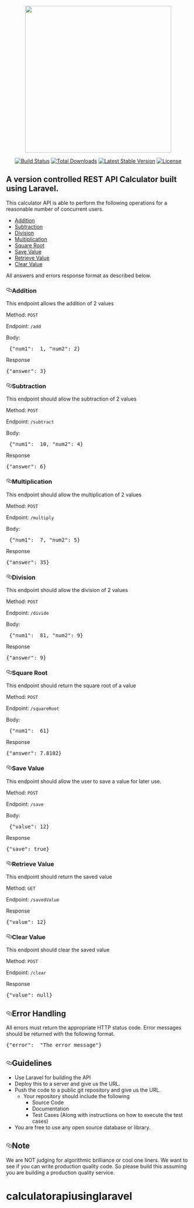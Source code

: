 <p align="center"><img src="https://res.cloudinary.com/dtfbvvkyp/image/upload/v1566331377/laravel-logolockup-cmyk-red.svg" width="400"></p>

<p align="center">
<a href="https://travis-ci.org/laravel/framework"><img src="https://travis-ci.org/laravel/framework.svg" alt="Build Status"></a>
<a href="https://packagist.org/packages/laravel/framework"><img src="https://poser.pugx.org/laravel/framework/d/total.svg" alt="Total Downloads"></a>
<a href="https://packagist.org/packages/laravel/framework"><img src="https://poser.pugx.org/laravel/framework/v/stable.svg" alt="Latest Stable Version"></a>
<a href="https://packagist.org/packages/laravel/framework"><img src="https://poser.pugx.org/laravel/framework/license.svg" alt="License"></a>
</p>

<article class="markdown-body entry-content container-lg" itemprop="text">

<h1>A version controlled REST API Calculator built using Laravel.</h1>
<p>This calculator API is able to perform the following operations for a reasonable number of concurrent users.</p>
<ul>
<li><a href="#addition">Addition</a></li>
<li><a href="#subtraction">Subtraction</a></li>
<li><a href="#division">Division</a></li>
<li><a href="#multiplication">Multiplication</a></li>
<li><a href="#square-root">Square Root</a></li>
<li><a href="#save-value">Save Value</a></li>
<li><a href="#retrieve-value">Retrieve Value</a></li>
<li><a href="#clear-value">Clear Value</a></li>
</ul>
<p>All answers and errors response format as described below.</p>
<h3><a id="user-content-addition" class="anchor" aria-hidden="true" href="#addition"><svg class="octicon octicon-link" viewBox="0 0 16 16" version="1.1" width="16" height="16" aria-hidden="true"><path fill-rule="evenodd" d="M4 9h1v1H4c-1.5 0-3-1.69-3-3.5S2.55 3 4 3h4c1.45 0 3 1.69 3 3.5 0 1.41-.91 2.72-2 3.25V8.59c.58-.45 1-1.27 1-2.09C10 5.22 8.98 4 8 4H4c-.98 0-2 1.22-2 2.5S3 9 4 9zm9-3h-1v1h1c1 0 2 1.22 2 2.5S13.98 12 13 12H9c-.98 0-2-1.22-2-2.5 0-.83.42-1.64 1-2.09V6.25c-1.09.53-2 1.84-2 3.25C6 11.31 7.55 13 9 13h4c1.45 0 3-1.69 3-3.5S14.5 6 13 6z"></path></svg></a>Addition</h3>
<p>This endpoint allows the addition of 2 values</p>
<p>Method: <code>POST</code></p>
<p>Endpoint: <code>/add</code></p>
<p>Body:</p>
<div class="highlight highlight-source-json"><pre> {<span class="pl-s"><span class="pl-pds">"</span>num1<span class="pl-pds">"</span></span>:  <span class="pl-c1">1</span>, <span class="pl-s"><span class="pl-pds">"</span>num2<span class="pl-pds">"</span></span>: <span class="pl-c1">2</span>}</pre></div>
<p>Response</p>
<div class="highlight highlight-source-json"><pre>{<span class="pl-s"><span class="pl-pds">"</span>answer<span class="pl-pds">"</span></span>: <span class="pl-c1">3</span>}</pre></div>
<h3><a id="user-content-subtraction" class="anchor" aria-hidden="true" href="#subtraction"><svg class="octicon octicon-link" viewBox="0 0 16 16" version="1.1" width="16" height="16" aria-hidden="true"><path fill-rule="evenodd" d="M4 9h1v1H4c-1.5 0-3-1.69-3-3.5S2.55 3 4 3h4c1.45 0 3 1.69 3 3.5 0 1.41-.91 2.72-2 3.25V8.59c.58-.45 1-1.27 1-2.09C10 5.22 8.98 4 8 4H4c-.98 0-2 1.22-2 2.5S3 9 4 9zm9-3h-1v1h1c1 0 2 1.22 2 2.5S13.98 12 13 12H9c-.98 0-2-1.22-2-2.5 0-.83.42-1.64 1-2.09V6.25c-1.09.53-2 1.84-2 3.25C6 11.31 7.55 13 9 13h4c1.45 0 3-1.69 3-3.5S14.5 6 13 6z"></path></svg></a>Subtraction</h3>
<p>This endpoint should allow the subtraction of 2 values</p>
<p>Method: <code>POST</code></p>
<p>Endpoint: <code>/subtract</code></p>
<p>Body:</p>
<div class="highlight highlight-source-json"><pre> {<span class="pl-s"><span class="pl-pds">"</span>num1<span class="pl-pds">"</span></span>:  <span class="pl-c1">10</span>, <span class="pl-s"><span class="pl-pds">"</span>num2<span class="pl-pds">"</span></span>: <span class="pl-c1">4</span>}</pre></div>
<p>Response</p>
<div class="highlight highlight-source-json"><pre>{<span class="pl-s"><span class="pl-pds">"</span>answer<span class="pl-pds">"</span></span>: <span class="pl-c1">6</span>}</pre></div>
<h3><a id="user-content-multiplication" class="anchor" aria-hidden="true" href="#multiplication"><svg class="octicon octicon-link" viewBox="0 0 16 16" version="1.1" width="16" height="16" aria-hidden="true"><path fill-rule="evenodd" d="M4 9h1v1H4c-1.5 0-3-1.69-3-3.5S2.55 3 4 3h4c1.45 0 3 1.69 3 3.5 0 1.41-.91 2.72-2 3.25V8.59c.58-.45 1-1.27 1-2.09C10 5.22 8.98 4 8 4H4c-.98 0-2 1.22-2 2.5S3 9 4 9zm9-3h-1v1h1c1 0 2 1.22 2 2.5S13.98 12 13 12H9c-.98 0-2-1.22-2-2.5 0-.83.42-1.64 1-2.09V6.25c-1.09.53-2 1.84-2 3.25C6 11.31 7.55 13 9 13h4c1.45 0 3-1.69 3-3.5S14.5 6 13 6z"></path></svg></a>Multiplication</h3>
<p>This endpoint should allow the multiplication of 2 values</p>
<p>Method: <code>POST</code></p>
<p>Endpoint: <code>/multiply</code></p>
<p>Body:</p>
<div class="highlight highlight-source-json"><pre> {<span class="pl-s"><span class="pl-pds">"</span>num1<span class="pl-pds">"</span></span>:  <span class="pl-c1">7</span>, <span class="pl-s"><span class="pl-pds">"</span>num2<span class="pl-pds">"</span></span>: <span class="pl-c1">5</span>}</pre></div>
<p>Response</p>
<div class="highlight highlight-source-json"><pre>{<span class="pl-s"><span class="pl-pds">"</span>answer<span class="pl-pds">"</span></span>: <span class="pl-c1">35</span>}</pre></div>
<h3><a id="user-content-division" class="anchor" aria-hidden="true" href="#division"><svg class="octicon octicon-link" viewBox="0 0 16 16" version="1.1" width="16" height="16" aria-hidden="true"><path fill-rule="evenodd" d="M4 9h1v1H4c-1.5 0-3-1.69-3-3.5S2.55 3 4 3h4c1.45 0 3 1.69 3 3.5 0 1.41-.91 2.72-2 3.25V8.59c.58-.45 1-1.27 1-2.09C10 5.22 8.98 4 8 4H4c-.98 0-2 1.22-2 2.5S3 9 4 9zm9-3h-1v1h1c1 0 2 1.22 2 2.5S13.98 12 13 12H9c-.98 0-2-1.22-2-2.5 0-.83.42-1.64 1-2.09V6.25c-1.09.53-2 1.84-2 3.25C6 11.31 7.55 13 9 13h4c1.45 0 3-1.69 3-3.5S14.5 6 13 6z"></path></svg></a>Division</h3>
<p>This endpoint should allow the division of 2 values</p>
<p>Method: <code>POST</code></p>
<p>Endpoint: <code>/divide</code></p>
<p>Body:</p>
<div class="highlight highlight-source-json"><pre> {<span class="pl-s"><span class="pl-pds">"</span>num1<span class="pl-pds">"</span></span>:  <span class="pl-c1">81</span>, <span class="pl-s"><span class="pl-pds">"</span>num2<span class="pl-pds">"</span></span>: <span class="pl-c1">9</span>}</pre></div>
<p>Response</p>
<div class="highlight highlight-source-json"><pre>{<span class="pl-s"><span class="pl-pds">"</span>answer<span class="pl-pds">"</span></span>: <span class="pl-c1">9</span>}</pre></div>
<h3><a id="user-content-square-root" class="anchor" aria-hidden="true" href="#square-root"><svg class="octicon octicon-link" viewBox="0 0 16 16" version="1.1" width="16" height="16" aria-hidden="true"><path fill-rule="evenodd" d="M4 9h1v1H4c-1.5 0-3-1.69-3-3.5S2.55 3 4 3h4c1.45 0 3 1.69 3 3.5 0 1.41-.91 2.72-2 3.25V8.59c.58-.45 1-1.27 1-2.09C10 5.22 8.98 4 8 4H4c-.98 0-2 1.22-2 2.5S3 9 4 9zm9-3h-1v1h1c1 0 2 1.22 2 2.5S13.98 12 13 12H9c-.98 0-2-1.22-2-2.5 0-.83.42-1.64 1-2.09V6.25c-1.09.53-2 1.84-2 3.25C6 11.31 7.55 13 9 13h4c1.45 0 3-1.69 3-3.5S14.5 6 13 6z"></path></svg></a>Square Root</h3>
<p>This endpoint should return the square root of a value</p>
<p>Method: <code>POST</code></p>
<p>Endpoint: <code>/squareRoot</code></p>
<p>Body:</p>
<div class="highlight highlight-source-json"><pre> {<span class="pl-s"><span class="pl-pds">"</span>num1<span class="pl-pds">"</span></span>:  <span class="pl-c1">61</span>}</pre></div>
<p>Response</p>
<div class="highlight highlight-source-json"><pre>{<span class="pl-s"><span class="pl-pds">"</span>answer<span class="pl-pds">"</span></span>: <span class="pl-c1">7.8102</span>}</pre></div>
<h3><a id="user-content-save-value" class="anchor" aria-hidden="true" href="#save-value"><svg class="octicon octicon-link" viewBox="0 0 16 16" version="1.1" width="16" height="16" aria-hidden="true"><path fill-rule="evenodd" d="M4 9h1v1H4c-1.5 0-3-1.69-3-3.5S2.55 3 4 3h4c1.45 0 3 1.69 3 3.5 0 1.41-.91 2.72-2 3.25V8.59c.58-.45 1-1.27 1-2.09C10 5.22 8.98 4 8 4H4c-.98 0-2 1.22-2 2.5S3 9 4 9zm9-3h-1v1h1c1 0 2 1.22 2 2.5S13.98 12 13 12H9c-.98 0-2-1.22-2-2.5 0-.83.42-1.64 1-2.09V6.25c-1.09.53-2 1.84-2 3.25C6 11.31 7.55 13 9 13h4c1.45 0 3-1.69 3-3.5S14.5 6 13 6z"></path></svg></a>Save Value</h3>
<p>This endpoint should allow the user to save a value for later use.</p>
<p>Method: <code>POST</code></p>
<p>Endpoint: <code>/save</code></p>
<p>Body:</p>
<div class="highlight highlight-source-json"><pre> {<span class="pl-s"><span class="pl-pds">"</span>value<span class="pl-pds">"</span></span>: <span class="pl-c1">12</span>}</pre></div>
<p>Response</p>
<div class="highlight highlight-source-json"><pre>{<span class="pl-s"><span class="pl-pds">"</span>save<span class="pl-pds">"</span></span>: <span class="pl-c1">true</span>}</pre></div>
<h3><a id="user-content-retrieve-value" class="anchor" aria-hidden="true" href="#retrieve-value"><svg class="octicon octicon-link" viewBox="0 0 16 16" version="1.1" width="16" height="16" aria-hidden="true"><path fill-rule="evenodd" d="M4 9h1v1H4c-1.5 0-3-1.69-3-3.5S2.55 3 4 3h4c1.45 0 3 1.69 3 3.5 0 1.41-.91 2.72-2 3.25V8.59c.58-.45 1-1.27 1-2.09C10 5.22 8.98 4 8 4H4c-.98 0-2 1.22-2 2.5S3 9 4 9zm9-3h-1v1h1c1 0 2 1.22 2 2.5S13.98 12 13 12H9c-.98 0-2-1.22-2-2.5 0-.83.42-1.64 1-2.09V6.25c-1.09.53-2 1.84-2 3.25C6 11.31 7.55 13 9 13h4c1.45 0 3-1.69 3-3.5S14.5 6 13 6z"></path></svg></a>Retrieve Value</h3>
<p>This endpoint should return the saved value</p>
<p>Method: <code>GET</code></p>
<p>Endpoint: <code>/savedValue</code></p>
<p>Response</p>
<div class="highlight highlight-source-json"><pre>{<span class="pl-s"><span class="pl-pds">"</span>value<span class="pl-pds">"</span></span>: <span class="pl-c1">12</span>}</pre></div>
<h3><a id="user-content-clear-value" class="anchor" aria-hidden="true" href="#clear-value"><svg class="octicon octicon-link" viewBox="0 0 16 16" version="1.1" width="16" height="16" aria-hidden="true"><path fill-rule="evenodd" d="M4 9h1v1H4c-1.5 0-3-1.69-3-3.5S2.55 3 4 3h4c1.45 0 3 1.69 3 3.5 0 1.41-.91 2.72-2 3.25V8.59c.58-.45 1-1.27 1-2.09C10 5.22 8.98 4 8 4H4c-.98 0-2 1.22-2 2.5S3 9 4 9zm9-3h-1v1h1c1 0 2 1.22 2 2.5S13.98 12 13 12H9c-.98 0-2-1.22-2-2.5 0-.83.42-1.64 1-2.09V6.25c-1.09.53-2 1.84-2 3.25C6 11.31 7.55 13 9 13h4c1.45 0 3-1.69 3-3.5S14.5 6 13 6z"></path></svg></a>Clear Value</h3>
<p>This endpoint should clear the saved value</p>
<p>Method: <code>POST</code></p>
<p>Endpoint: <code>/clear</code></p>
<p>Response</p>
<div class="highlight highlight-source-json"><pre>{<span class="pl-s"><span class="pl-pds">"</span>value<span class="pl-pds">"</span></span>: <span class="pl-c1">null</span>}</pre></div>
<h2><a id="user-content-error-handling" class="anchor" aria-hidden="true" href="#error-handling"><svg class="octicon octicon-link" viewBox="0 0 16 16" version="1.1" width="16" height="16" aria-hidden="true"><path fill-rule="evenodd" d="M4 9h1v1H4c-1.5 0-3-1.69-3-3.5S2.55 3 4 3h4c1.45 0 3 1.69 3 3.5 0 1.41-.91 2.72-2 3.25V8.59c.58-.45 1-1.27 1-2.09C10 5.22 8.98 4 8 4H4c-.98 0-2 1.22-2 2.5S3 9 4 9zm9-3h-1v1h1c1 0 2 1.22 2 2.5S13.98 12 13 12H9c-.98 0-2-1.22-2-2.5 0-.83.42-1.64 1-2.09V6.25c-1.09.53-2 1.84-2 3.25C6 11.31 7.55 13 9 13h4c1.45 0 3-1.69 3-3.5S14.5 6 13 6z"></path></svg></a>Error Handling</h2>
<p>All errors must return the appropriate HTTP status code.
Error messages should be returned with the following format.</p>
<div class="highlight highlight-source-json"><pre>{<span class="pl-s"><span class="pl-pds">"</span>error<span class="pl-pds">"</span></span>:  <span class="pl-s"><span class="pl-pds">"</span>The error message<span class="pl-pds">"</span></span>}</pre></div>
<h2><a id="user-content-guidelines" class="anchor" aria-hidden="true" href="#guidelines"><svg class="octicon octicon-link" viewBox="0 0 16 16" version="1.1" width="16" height="16" aria-hidden="true"><path fill-rule="evenodd" d="M4 9h1v1H4c-1.5 0-3-1.69-3-3.5S2.55 3 4 3h4c1.45 0 3 1.69 3 3.5 0 1.41-.91 2.72-2 3.25V8.59c.58-.45 1-1.27 1-2.09C10 5.22 8.98 4 8 4H4c-.98 0-2 1.22-2 2.5S3 9 4 9zm9-3h-1v1h1c1 0 2 1.22 2 2.5S13.98 12 13 12H9c-.98 0-2-1.22-2-2.5 0-.83.42-1.64 1-2.09V6.25c-1.09.53-2 1.84-2 3.25C6 11.31 7.55 13 9 13h4c1.45 0 3-1.69 3-3.5S14.5 6 13 6z"></path></svg></a>Guidelines</h2>
<ul>
<li>Use Laravel for building the API</li>
<li>Deploy this to a server and give us the URL.</li>
<li>Push the code to a public git repository and give us the URL.
<ul>
<li>Your repository should include the following
<ul>
<li>Source Code</li>
<li>Documentation</li>
<li>Test Cases (Along with instructions on how to execute the test cases)</li>
</ul>
</li>
</ul>
</li>
<li>You are free to use any open source database or library.</li>
</ul>
<h2><a id="user-content-note" class="anchor" aria-hidden="true" href="#note"><svg class="octicon octicon-link" viewBox="0 0 16 16" version="1.1" width="16" height="16" aria-hidden="true"><path fill-rule="evenodd" d="M4 9h1v1H4c-1.5 0-3-1.69-3-3.5S2.55 3 4 3h4c1.45 0 3 1.69 3 3.5 0 1.41-.91 2.72-2 3.25V8.59c.58-.45 1-1.27 1-2.09C10 5.22 8.98 4 8 4H4c-.98 0-2 1.22-2 2.5S3 9 4 9zm9-3h-1v1h1c1 0 2 1.22 2 2.5S13.98 12 13 12H9c-.98 0-2-1.22-2-2.5 0-.83.42-1.64 1-2.09V6.25c-1.09.53-2 1.84-2 3.25C6 11.31 7.55 13 9 13h4c1.45 0 3-1.69 3-3.5S14.5 6 13 6z"></path></svg></a>Note</h2>
<p>We are NOT judging for algorithmic brilliance or cool one liners. We want to see if you can write production quality code. So please build this assuming you are building a production quality service.</p>
</article>

# calculatorapiusinglaravel
